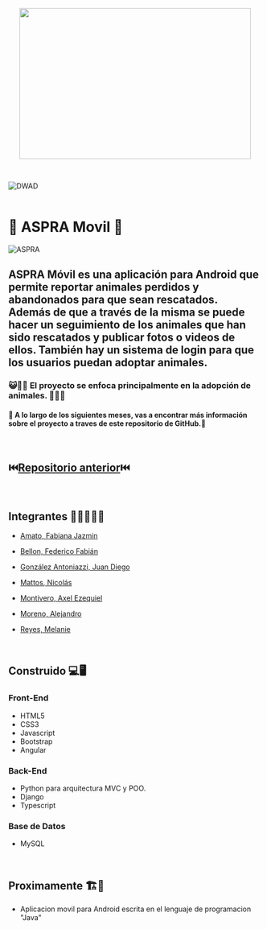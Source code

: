 <p align="center"> <img width="460" height="300" src="https://github.com/JDGA1997/ASPRA-Movil/assets/105946879/ec1c8181-e2f6-499a-8785-8325308a7178"> </p>

<br>

![DWAD](https://github.com/JDGA1997/ASPRA-Movil/assets/105946879/4bd8b57c-8cb3-4d67-92a8-bc83ac8733f4)
<br></br>

# 📱 ASPRA Movil 📱
![ASPRA](https://github.com/JDGA1997/ASPRA-Movil/assets/105946879/91b400a8-cf66-4fa1-907b-a4282e9a4e3c)


## ASPRA Móvil es una aplicación para Android que permite reportar animales perdidos y abandonados para que sean rescatados. Además de que a través de la misma se puede hacer un seguimiento de los animales que han sido rescatados y publicar fotos o videos de ellos. También hay un sistema de login para que los usuarios puedan adoptar animales.

### 😺💝🐶 El proyecto se enfoca principalmente en la adopción de animales. 🐶💝😺

#### 🚧 A lo largo de los siguientes meses, vas a encontrar más información sobre el proyecto a traves de este repositorio de GitHub.🚧
<br>

## ⏮️[Repositorio anterior](https://github.com/Ezmant/Proyecto_FullStack_ISPC)⏮️

<br>

## Integrantes  👩‍💻👨🏼‍💻

- [Amato, Fabiana Jazmin](https://github.com/AmatoJazmin)

- [Bellon, Federico Fabián](https://github.com/fedevricobellon)

- [González Antoniazzi, Juan Diego](https://github.com/JDGA1997)

- [Mattos, Nicolás](https://github.com/NicolasMattos03)

- [Montivero, Axel Ezequiel](https://github.com/Ezmant)

- [Moreno, Alejandro ](https://github.com/MoCAlejandro)

- [Reyes, Melanie](https://github.com/MelanieR24)

<br>

## Construido 💻🖥️

### Front-End
- HTML5
- CSS3
- Javascript
- Bootstrap
- Angular

### Back-End
- Python para arquitectura MVC y POO.
- Django
- Typescript

### Base de Datos
- MySQL

<br>

## Proximamente 🏗️🚧

- Aplicacion movil para Android escrita en el lenguaje de programacion "Java"
